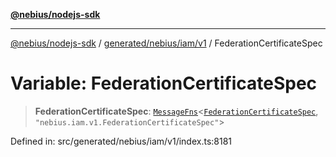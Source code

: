 [**@nebius/nodejs-sdk**](../../../../../README.md)

***

[@nebius/nodejs-sdk](../../../../../README.md) / [generated/nebius/iam/v1](../README.md) / FederationCertificateSpec

# Variable: FederationCertificateSpec

> **FederationCertificateSpec**: [`MessageFns`](../../../../../runtime/protos/core/interfaces/MessageFns.md)\<[`FederationCertificateSpec`](../interfaces/FederationCertificateSpec.md), `"nebius.iam.v1.FederationCertificateSpec"`\>

Defined in: src/generated/nebius/iam/v1/index.ts:8181
